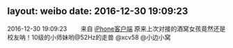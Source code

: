 layout: weibo
date: 2016-12-30 19:09:23
---
2016-12-30 19:09:23  &nbsp;&nbsp;&nbsp;&nbsp;&nbsp;&nbsp; 来自 <a href="http://app.weibo.com/t/feed/9ksdit" rel="nofollow">iPhone客户端</a>
原来上次对接的酒窝女孩竟然还是校友呐！10级的小师妹哟@52Hz的走兽 @xcv58 @小边小窝 ​​​
